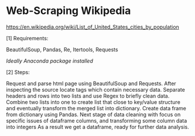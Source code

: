 # Web-Scraping Wikipedia

https://en.wikipedia.org/wiki/List_of_United_States_cities_by_population

[1] Requirements:

BeautifulSoup,
Pandas,
Re,
Itertools,
Requests

*Ideally Anaconda package installed*

[2] Steps:

Request and parse html page using BeautifulSoup and Requests. 
After inspecting the source locate tags which contain necessary data. 
Separate headers and rows into two lists and use Regex to briefly clean data.
Combine two lists into one to create list that close to key/value structure and eventually transform the merged list into dictionary.
Create data frame from dictionary using Pandas. 
Next stage of data cleaning with focus on specific issues of dataframe columns, and transforming some column data into integers
As a result we get a dataframe, ready for further data analysis.
